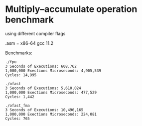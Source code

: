 # Multiply–accumulate operation benchmark
using different compiler flags

.asm = x86-64 gcc 11.2

Benchmarks:
```
./fpu
3 Seconds of Executions: 608,762
1,000,000 Exections Microseconds: 4,905,539
Cycles: 14,995

./ofast
3 Seconds of Executions: 5,610,024
1,000,000 Exections Microseconds: 477,529
Cycles: 1,442

./ofast_fma
3 Seconds of Executions: 10,496,165
1,000,000 Exections Microseconds: 224,081
Cycles: 765
```
